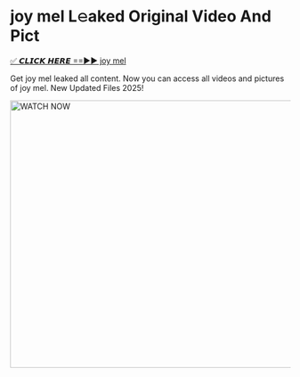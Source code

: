 # joy mel L𝚎aked Original Video And Pict

<p><a href="https://cliphot.my.id/joy+mel" rel="nofollow">✅ 𝘾𝙇𝙄𝘾𝙆 𝙃𝙀𝙍𝙀 ==►► joy mel​</a></p>


<p>Get joy mel leaked all content. Now you can access all videos and pictures of joy mel. New Updated Files 2025!</p>


<p><a rel="nofollow" title="WATCH NOW" href="https://cliphot.my.id/joy+mel"><img border="joy+mel" height="480" width="720" title="WATCH NOW" alt="WATCH NOW" src="https://i.ibb.co.com/xMMVF88/686577567.gif"></a></p>